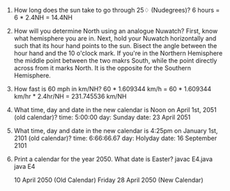 1. How long does the sun take to go through 25♢ (Nudegrees)?
    6 hours = 6 * 2.4NH = 14.4NH

2. How will you determine North using an analogue Nuwatch?
    First, know what hemisphere you are in.
    Next, hold your Nuwatch horizontally and such that its hour hand points to the sun.
    Bisect the angle between the hour hand and the 10 o'clock mark.
    If you're in the Northern Hemisphere the middle point between the two makrs South, while the point directly across from it marks North. It is the opposite for the Southern Hemisphere.

3. How fast is 60 mph in km/NH?
    60 * 1.609344 km/h = 60 * 1.609344 km/hr * 2.4hr/NH = 231.745536 km/NH

4. What time, day and date in the new calendar is Noon on April 1st, 2051 (old calendar)?
    time: 5:00:00
    day: Sunday
    date: 23 April 2051

5. What time, day and date in the new calendar is 4:25pm on January 1st, 2101 (old calendar)?
    time: 6:66:66.67
    day: Holyday 
    date: 16 September 2101

6. Print a calendar for the year 2050. What date is Easter?
    javac E4.java
    java E4

    10 April 2050 (Old Calendar)
    Friday 28 April 2050 (New Calendar)

